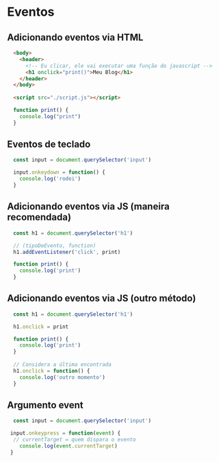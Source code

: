 # Eventos

## Adicionando eventos via HTML
```html
  <body>
    <header>
      <!-- Eu clicar, ele vai executar uma função do javascript -->
      <h1 onclick="print()">Meu Blog</h1>
    </header>
  </body>
  
  <script src="./script.js"></script>
```

```js
  function print() {
    console.log("print")
  }
```

## Eventos de teclado
```js
  const input = document.querySelector('input')

  input.onkeydown = function() {
    console.log('rodei')
  }
```

## Adicionando eventos via JS (maneira recomendada)
```js
  const h1 = document.querySelector('h1')

  // (tipoDeEvento, function)
  h1.addEventListener('click', print)

  function print() {
    console.log('print')
  }
```

## Adicionando eventos via JS (outro método)
```js
  const h1 = document.querySelector('h1')

  h1.onclick = print

  function print() {
    console.log('print')
  }
  
  // Considera a última encontrada
  h1.onclick = function() {
    console.log('outro momento')
  }
```

## Argumento event
```js
  const input = document.querySelector('input')

 input.onkeypress = function(event) {
  // currentTarget = quem dispara o evento
    console.log(event.currentTarget)
 }
```